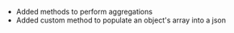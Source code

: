 - Added methods to perform aggregations
- Added custom method to populate an object's array into a json